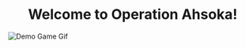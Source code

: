 
<h1 align="center">Welcome to Operation Ahsoka!</h1>

<img src="https://github.com/lisamedinag/operation_ahsoka/blob/main/src/assets/OperationAhsoka.gif" alt="Demo Game Gif">
